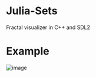 # Julia-Sets
Fractal visualizer in C++ and SDL2 

# Example
![image](https://github.com/user-attachments/assets/93848dff-e424-44b1-80c2-45b7cadec263)

